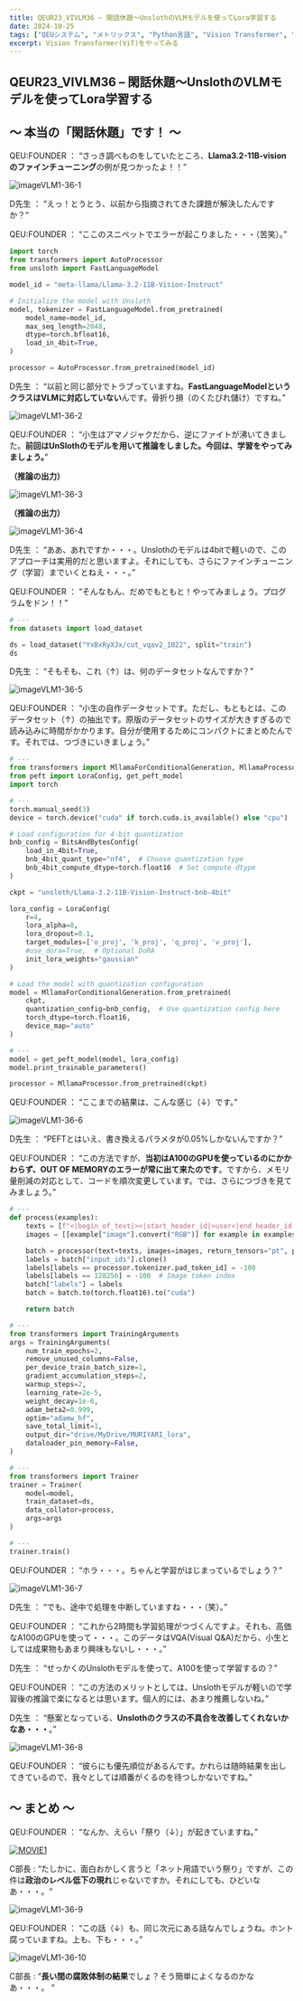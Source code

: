 ```yaml
---
title: QEUR23_VIVLM36 – 閑話休題～UnslothのVLMモデルを使ってLora学習する
date: 2024-10-25
tags: ["QEUシステム", "メトリックス", "Python言語", "Vision Transformer", "LLM", "データセット", "Fine-tuning", "Vision language Model"]
excerpt: Vision Transformer(ViT)をやってみる
---
```


## QEUR23_VIVLM36 – 閑話休題～UnslothのVLMモデルを使ってLora学習する

## ～ 本当の「閑話休題」です！ ～

QEU:FOUNDER ： “さっき調べものをしていたところ、**Llama3.2-11B-visionのファインチューニング**の例が見つかったよ！！”

![imageVLM1-36-1](/2024-10-22-QEUR23_VIVLM36/imageVLM1-36-1.jpg)

D先生 ： “えっ！とうとう、以前から指摘されてきた課題が解決したんですか？”

QEU:FOUNDER ： “ここのスニペットでエラーが起こりました・・・（苦笑）。”

```python
import torch
from transformers import AutoProcessor
from unsloth import FastLanguageModel

model_id = "meta-llama/Llama-3.2-11B-Vision-Instruct"

# Initialize the model with Unsloth
model, tokenizer = FastLanguageModel.from_pretrained(
    model_name=model_id,
    max_seq_length=2048,
    dtype=torch.bfloat16,
    load_in_4bit=True,
)

processor = AutoProcessor.from_pretrained(model_id)

```

D先生 ： “以前と同じ部分でトラブっていますね。**FastLanguageModelというクラスはVLMに対応していない**んです。骨折り損（のくたびれ儲け）ですね。”

![imageVLM1-36-2](/2024-10-22-QEUR23_VIVLM36/imageVLM1-36-2.jpg)

QEU:FOUNDER ： “小生はアマノジャクだから、逆にファイトが沸いてきました。**前回はUnSlothのモデルを用いて推論をしました。今回は、学習をやってみましょう。**”

**（推論の出力）**

![imageVLM1-36-3](/2024-10-22-QEUR23_VIVLM36/imageVLM1-36-3.jpg)

**（推論の出力）**

![imageVLM1-36-4](/2024-10-22-QEUR23_VIVLM36/imageVLM1-36-4.jpg)

D先生 ： “ああ、あれですか・・・。Unslothのモデルは4bitで軽いので、このアプローチは実用的だと思いますよ。それにしても、さらにファインチューニング（学習）までいくとねえ・・・。”

QEU:FOUNDER ： “そんなもん、だめでもともと！やってみましょう。プログラムをドン！！”

```python
# ---
from datasets import load_dataset

ds = load_dataset("YxBxRyXJx/cut_vqav2_1022", split="train")
ds
```

D先生 ： “そもそも、これ（↑）は、何のデータセットなんですか？”

![imageVLM1-36-5](/2024-10-22-QEUR23_VIVLM36/imageVLM1-36-5.jpg)

QEU:FOUNDER ： “小生の自作データセットです。ただし、もともとは、このデータセット（↑）の抽出です。原版のデータセットのサイズが大きすぎるので読み込みに時間がかかります。自分が使用するためにコンパクトにまとめたんです。それでは、つづきにいきましょう。”

```python
# ---
from transformers import MllamaForConditionalGeneration, MllamaProcessor, BitsAndBytesCon-fig
from peft import LoraConfig, get_peft_model
import torch

# ---
torch.manual_seed(3)
device = torch.device("cuda" if torch.cuda.is_available() else "cpu")

# Load configuration for 4-bit quantization
bnb_config = BitsAndBytesConfig(
    load_in_4bit=True,
    bnb_4bit_quant_type="nf4",  # Choose quantization type
    bnb_4bit_compute_dtype=torch.float16  # Set compute dtype
)

ckpt = "unsloth/Llama-3.2-11B-Vision-Instruct-bnb-4bit"

lora_config = LoraConfig(
    r=4,
    lora_alpha=8,
    lora_dropout=0.1,
    target_modules=['o_proj', 'k_proj', 'q_proj', 'v_proj'],
    #use_dora=True,  # Optional DoRA 
    init_lora_weights="gaussian"
)

# Load the model with quantization configuration
model = MllamaForConditionalGeneration.from_pretrained(
    ckpt,
    quantization_config=bnb_config,  # Use quantization config here
    torch_dtype=torch.float16,
    device_map="auto"
)

# ---
model = get_peft_model(model, lora_config)
model.print_trainable_parameters()

processor = MllamaProcessor.from_pretrained(ckpt)

```

QEU:FOUNDER ： “ここまでの結果は、こんな感じ（↓）です。”

![imageVLM1-36-6](/2024-10-22-QEUR23_VIVLM36/imageVLM1-36-6.jpg)

D先生 ： “PEFTとはいえ、書き換えるパラメタが0.05%しかないんですか？”

QEU:FOUNDER ： “この方法ですが、**当初はA100のGPUを使っているのにかかわらず、OUT OF MEMORYのエラーが常に出て来たのです**。ですから、メモリ量削減の対応として、コードを順次変更しています。では、さらにつづきを見てみましょう。”

```python
# ---
def process(examples):
    texts = [f"<|begin_of_text|><|start_header_id|>user<|end_header_id|>\n\n<|image|>{example['question']} Answer briefly. <|eot_id|><|start_header_id|>assistant<|end_header_id|>\n\n{example['multiple_choice_answer']}<|eot_id|>" for example in examples]
    images = [[example["image"].convert("RGB")] for example in examples]

    batch = processor(text=texts, images=images, return_tensors="pt", padding=True)
    labels = batch["input_ids"].clone()
    labels[labels == processor.tokenizer.pad_token_id] = -100 
    labels[labels == 128256] = -100  # Image token index
    batch["labels"] = labels
    batch = batch.to(torch.float16).to("cuda")

    return batch

# ---
from transformers import TrainingArguments
args = TrainingArguments(
    num_train_epochs=2,
    remove_unused_columns=False,
    per_device_train_batch_size=1,
    gradient_accumulation_steps=2,
    warmup_steps=2,
    learning_rate=2e-5,
    weight_decay=1e-6,
    adam_beta2=0.999,
    optim="adamw_hf",
    save_total_limit=1,
    output_dir="drive/MyDrive/MURIYARI_lora",
    dataloader_pin_memory=False,
)

# ---
from transformers import Trainer
trainer = Trainer(
    model=model,
    train_dataset=ds,
    data_collator=process,
    args=args
)

# ---
trainer.train()

```

QEU:FOUNDER ： “ホラ・・・。ちゃんと学習がはじまっているでしょう？”

![imageVLM1-36-7](/2024-10-22-QEUR23_VIVLM36/imageVLM1-36-7.jpg)

D先生 ： “でも、途中で処理を中断していますね・・・（笑）。”

QEU:FOUNDER ： “これから2時間も学習処理がつづくんですよ。それも、高価なA100のGPUを使って・・・。このデータはVQA(Visual Q&A)だから、小生としては成果物もあまり興味もないし・・・。”

D先生 ： “せっかくのUnslothモデルを使って、A100を使って学習するの？”

QEU:FOUNDER ： “この方法のメリットとしては、Unslothモデルが軽いので学習後の推論で楽になるとは思います。個人的には、あまり推薦しないね。”

D先生 ： “懸案となっている、**Unslothのクラスの不具合を改善してくれないかなあ・・・**。”

![imageVLM1-36-8](/2024-10-22-QEUR23_VIVLM36/imageVLM1-36-8.jpg)

QEU:FOUNDER ： “彼らにも優先順位があるんです。かれらは随時結果を出してきているので、我々としては順番がくるのを待つしかないですね。”


## ～ まとめ ～

QEU:FOUNDER ： “なんか、えらい「祭り（↓）」が起きていますね。”

[![MOVIE1](http://img.youtube.com/vi/My_JJXwf_Ro/0.jpg)](http://www.youtube.com/watch?v=My_JJXwf_Ro "維新の音喜多駿さんに、社会の厳しさを教えてもらおう 能登や万博のことで御高説あるかも")

C部長 : “たしかに、面白おかしく言うと「ネット用語でいう祭り」ですが、この件は**政治のレベル低下の現れ**じゃないですか。それにしても、ひどいなあ・・・。“

![imageVLM1-36-9](/2024-10-22-QEUR23_VIVLM36/imageVLM1-36-9.jpg)

QEU:FOUNDER ： “この話（↓）も、同じ次元にある話なんでしょうね。ホント腐っていますね。上も、下も・・・。”

![imageVLM1-36-10](/2024-10-22-QEUR23_VIVLM36/imageVLM1-36-10.jpg)

C部長 : “**長い間の腐敗体制の結果**でしょ？そう簡単によくなるのかなあ・・・。 “

